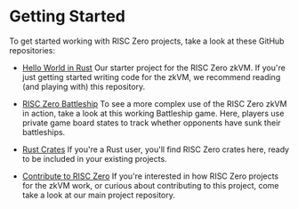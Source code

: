 # Getting Started

To get started working with RISC Zero projects, take a look at these GitHub repositories:

* [Hello World in Rust](https://github.com/risc0/risc0-rust-starter) Our starter project for the RISC Zero zkVM. If you're just getting started writing code for the zkVM, we recommend reading (and playing with) this repository.

* [RISC Zero Battleship](https://github.com/risc0/battleship-example) To see a more complex use of the RISC Zero zkVM in action, take a look at this working Battleship game. Here, players use private game board states to track whether opponents have sunk their battleships.

* [Rust Crates](https://github.com/risc0/risc0#rust-crates) If you're a Rust user, you'll find RISC Zero crates here, ready to be included in your existing projects.

* [Contribute to RISC Zero](http://www.github.com/risc0/risc0) If you're interested in how RISC Zero projects for the zkVM work, or curious about contributing to this project, come take a look at our main project repository.
